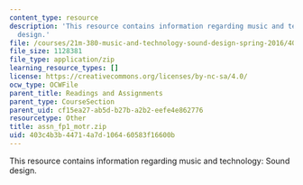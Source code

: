 ```yaml
---
content_type: resource
description: 'This resource contains information regarding music and technology: Sound
  design.'
file: /courses/21m-380-music-and-technology-sound-design-spring-2016/403c4b3b44714a7d106460583f16600b_assn_fp1_motr.zip
file_size: 1128381
file_type: application/zip
learning_resource_types: []
license: https://creativecommons.org/licenses/by-nc-sa/4.0/
ocw_type: OCWFile
parent_title: Readings and Assignments
parent_type: CourseSection
parent_uid: cf15ea27-ab5d-b27b-a2b2-eefe4e862776
resourcetype: Other
title: assn_fp1_motr.zip
uid: 403c4b3b-4471-4a7d-1064-60583f16600b
---
```

This resource contains information regarding music and technology: Sound design.
